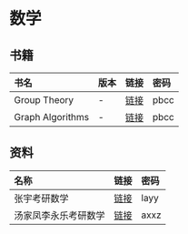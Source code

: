 # 数学

## 书籍

书名 | 版本 | 链接 | 密码
:-|:-|:-|:-
Group Theory | - | [链接](https://pan.baidu.com/s/1zN3ykcc8jwrL3_UBPaS2Mw) | pbcc
Graph Algorithms | - | [链接](https://pan.baidu.com/s/1-9QCWH75W6kgn9Ng4tngOA) | pbcc

## 资料

名称 | 链接 | 密码
:-|:-|:-
张宇考研数学 | [链接](https://pan.baidu.com/s/1k17lGHgAjLlt-u8dxzPBZg) | layy
汤家凤李永乐考研数学 | [链接](https://pan.baidu.com/s/1syZwu0yxhuREozQPPJLThg) | axxz

